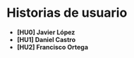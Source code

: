 <style>
  li {font-weight: bold;}  
</style>

# Historias de usuario
<ul>
  <li>[HU0] Javier López</li>
  <li>[HU1] Daniel Castro</li>
  <li>[HU2] Francisco Ortega</li>
</ul>
